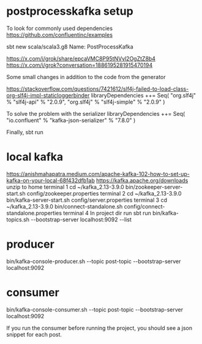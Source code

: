 # postprocesskafka setup

To look for commonly used dependencies
https://github.com/confluentinc/examples

sbt new scala/scala3.g8
Name: PostProcessKafka

https://x.com/i/grok/share/epcaVMC8P95tNVyl2OgZtZ8b4
https://x.com/i/grok?conversation=1886195281915470194

Some small changes in addition to the code from the generator

https://stackoverflow.com/questions/7421612/slf4j-failed-to-load-class-org-slf4j-impl-staticloggerbinder
  libraryDependencies ++= Seq(
    "org.slf4j" % "slf4j-api" % "2.0.9",
    "org.slf4j" % "slf4j-simple" % "2.0.9"
  )

To solve the problem with the serializer
  libraryDependencies ++= Seq(
    "io.confluent" % "kafka-json-serializer" % "7.8.0"
  )

Finally,
sbt run

# local kafka
https://anishmahapatra.medium.com/apache-kafka-102-how-to-set-up-kafka-on-your-local-68f432dfb1ab
https://kafka.apache.org/downloads
unzip to home 
terminal 1
cd ~/kafka_2.13-3.9.0
bin/zookeeper-server-start.sh config/zookeeper.properties
terminal 2
cd ~/kafka_2.13-3.9.0
bin/kafka-server-start.sh config/server.properties
terminal 3
cd ~/kafka_2.13-3.9.0
bin/connect-standalone.sh config/connect-standalone.properties
terminal 4
In project dir run
sbt run
bin/kafka-topics.sh --bootstrap-server localhost:9092 --list

# producer
bin/kafka-console-producer.sh --topic post-topic --bootstrap-server localhost:9092
# consumer
bin/kafka-console-consumer.sh --topic post-topic --bootstrap-server localhost:9092

If you run the consumer before running the project, you should see a json snippet for each post.

